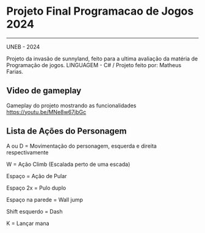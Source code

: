 # Projeto Final Programacao de Jogos 2024
 
----

UNEB - 2024

Projeto da invasão de sunnyland, feito para a ultima avaliação da matéria de Programação de jogos.
LINGUAGEM - C# /
Projeto feito por: Matheus Farias.


Video de gameplay
----
Gameplay do projeto mostrando as funcionalidades
https://youtu.be/MNe8w67jbGc

Lista de Ações do Personagem 
----
A ou D = Movimentação do personagem, esquerda e direita respectivamente

W = Ação Climb (Escalada perto de uma escada)

Espaço = Ação de Pular

Espaço 2x = Pulo duplo

Espaço na parede = Wall jump

Shift esquerdo = Dash

K = Lançar mana
